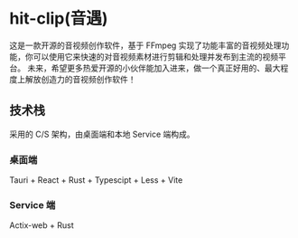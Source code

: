 # hit-clip(音遇)

这是一款开源的音视频创作软件，基于 FFmpeg 实现了功能丰富的音视频处理功能，你可以使用它来快速的对音视频素材进行剪辑和处理并发布到主流的视频平台。
未来，希望更多热爱开源的小伙伴能加入进来，做一个真正好用的、最大程度上解放创造力的音视频创作软件！

## 技术栈

采用的 C/S 架构，由桌面端和本地 Service 端构成。

### 桌面端

Tauri + React + Rust + Typescipt + Less + Vite

### Service 端

Actix-web + Rust
